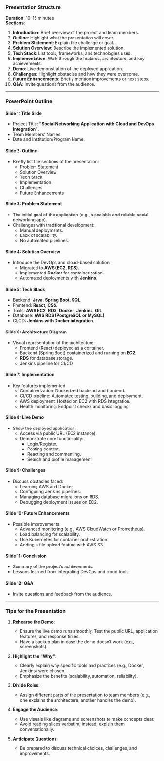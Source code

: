 ### **Presentation Structure**
**Duration**: 10–15 minutes  
**Sections**:
1. **Introduction**: Brief overview of the project and team members.
2. **Outline**: Highlight what the presentation will cover.
3. **Problem Statement**: Explain the challenge or goal.
4. **Solution Overview**: Describe the implemented solution.
5. **Tech Stack**: List tools, frameworks, and technologies used.
6. **Implementation**: Walk through the features, architecture, and key achievements.
7. **Demo**: Live demonstration of the deployed application.
8. **Challenges**: Highlight obstacles and how they were overcome.
9. **Future Enhancements**: Briefly mention improvements or next steps.
10. **Q&A**: Invite questions from the audience.

---

### **PowerPoint Outline**

#### **Slide 1: Title Slide**
- Project Title: **"Social Networking Application with Cloud and DevOps Integration"**.
- Team Members’ Names.
- Date and Institution/Program Name.

#### **Slide 2: Outline**
- Briefly list the sections of the presentation:
  - Problem Statement
  - Solution Overview
  - Tech Stack
  - Implementation
  - Challenges
  - Future Enhancements

#### **Slide 3: Problem Statement**
- The initial goal of the application (e.g., a scalable and reliable social networking app).
- Challenges with traditional development:
  - Manual deployments.
  - Lack of scalability.
  - No automated pipelines.

#### **Slide 4: Solution Overview**
- Introduce the DevOps and cloud-based solution:
  - Migrated to **AWS (EC2, RDS)**.
  - Implemented **Docker** for containerization.
  - Automated deployments with **Jenkins**.

#### **Slide 5: Tech Stack**
- Backend: **Java**, **Spring Boot**, **SQL**.
- Frontend: **React**, **CSS**.
- Tools: **AWS EC2**, **RDS**, **Docker**, **Jenkins**, **Git**.
- Database: **AWS RDS (PostgreSQL or MySQL)**.
- CI/CD: **Jenkins with Docker integration**.

#### **Slide 6: Architecture Diagram**
- Visual representation of the architecture:
  - Frontend (React) deployed as a container.
  - Backend (Spring Boot) containerized and running on **EC2**.
  - **RDS** for database storage.
  - Jenkins pipeline for CI/CD.

#### **Slide 7: Implementation**
- Key features implemented:
  - Containerization: Dockerized backend and frontend.
  - CI/CD pipeline: Automated testing, building, and deployment.
  - AWS deployment: Hosted on EC2 with RDS integration.
  - Health monitoring: Endpoint checks and basic logging.

#### **Slide 8: Live Demo**
- Show the deployed application:
  - Access via public URL (EC2 instance).
  - Demonstrate core functionality:
    - Login/Register.
    - Posting content.
    - Reacting and commenting.
    - Search and profile management.

#### **Slide 9: Challenges**
- Discuss obstacles faced:
  - Learning AWS and Docker.
  - Configuring Jenkins pipelines.
  - Managing database migrations on RDS.
  - Debugging deployment issues on EC2.

#### **Slide 10: Future Enhancements**
- Possible improvements:
  - Advanced monitoring (e.g., AWS CloudWatch or Prometheus).
  - Load balancing for scalability.
  - Use Kubernetes for container orchestration.
  - Adding a file upload feature with AWS S3.

#### **Slide 11: Conclusion**
- Summary of the project’s achievements.
- Lessons learned from integrating DevOps and cloud tools.

#### **Slide 12: Q&A**
- Invite questions and feedback from the audience.

---

### **Tips for the Presentation**
1. **Rehearse the Demo**:
   - Ensure the live demo runs smoothly. Test the public URL, application features, and response times.
   - Have a backup plan in case the demo doesn’t work (e.g., screenshots).

2. **Highlight the "Why"**:
   - Clearly explain why specific tools and practices (e.g., Docker, Jenkins) were chosen.
   - Emphasize the benefits (scalability, automation, reliability).

3. **Divide Roles**:
   - Assign different parts of the presentation to team members (e.g., one explains the architecture, another handles the demo).

4. **Engage the Audience**:
   - Use visuals like diagrams and screenshots to make concepts clear.
   - Avoid reading slides verbatim; instead, explain them conversationally.

5. **Anticipate Questions**:
   - Be prepared to discuss technical choices, challenges, and improvements.
